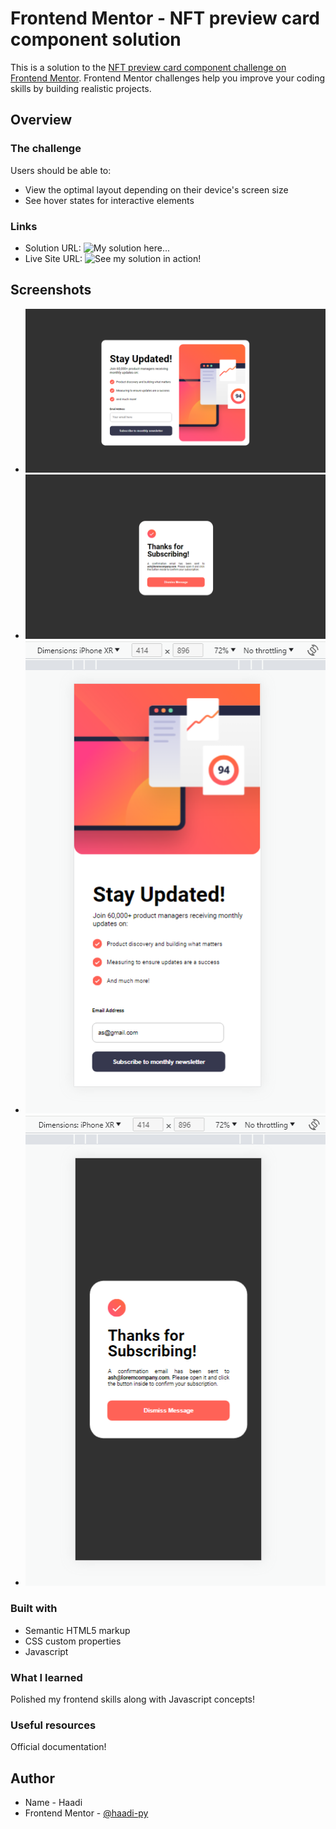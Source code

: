 # Frontend Mentor - NFT preview card component solution

This is a solution to the [NFT preview card component challenge on Frontend Mentor](https://www.frontendmentor.io/challenges/nft-preview-card-component-SbdUL_w0U). Frontend Mentor challenges help you improve your coding skills by building realistic projects. 


## Overview

### The challenge

Users should be able to:

- View the optimal layout depending on their device's screen size
- See hover states for interactive elements

### Links

- Solution URL: ![My solution here...](https://www.frontendmentor.io/solutions/newsletter-form-using-pure-html-css-and-vanilla-javascript-AMgbKByhtc)
- Live Site URL: ![See my solution in action!](https://starlit-medovik-ead520.netlify.app/)

## Screenshots
- ![](/images/SS-Desktop.png)
- ![](/images/SS-Desktop-success.png)
- ![](/images/SS-Responsive.png)
- ![](/images/SS-Responsive-success.png)

### Built with

- Semantic HTML5 markup
- CSS custom properties
- Javascript

### What I learned

Polished my frontend skills along with Javascript concepts!


### Useful resources

Official documentation!

## Author

- Name - Haadi
- Frontend Mentor - [@haadi-py](https://www.frontendmentor.io/profile/haadi-py)
